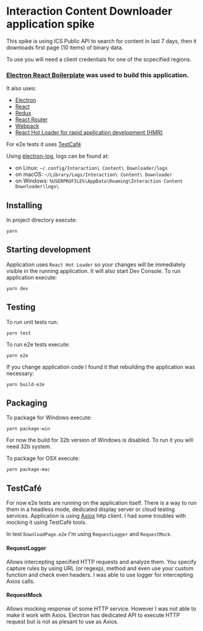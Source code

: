# Interaction Content Downloader application spike

This spike is using ICS Public API to search for content in last 7 days, 
then it downloads first page (10 items) of binary data.

To use you will need a client credentials for one of the scpecified regions.

### [Electron React Boilerplate](https://github.com/electron-react-boilerplate/electron-react-boilerplate) was used to build this application.
It also uses:
 - [Electron](https://electron.atom.io/)
 - [React](https://facebook.github.io/react/)
 - [Redux](https://github.com/reactjs/redux)
 - [React Router](href="https://github.com/reactjs/react-router)
 - [Webpack](href="https://webpack.github.io/docs/)
 - [React Hot Loader for rapid application development (HMR)](href="https://github.com/gaearon/react-hot-loader)
 
For e2e tests it uses [TestCafé](https://devexpress.github.io/testcafe/)

Using [electron-log](https://www.npmjs.com/package/electron-log), logs can be found at:
- on Linux: `~/.config/Interaction\ Content\ Downloader/logs`
- on macOS: `~/Library/Logs/Interaction\ Content\ Downloader`
- on Windows: `%USERPROFILE%\AppData\Roaming\Interaction Content Downloader\logs\`

## Installing
In project directory execute:

`yarn`

## Starting development
Application uses `React Hot Loader` so your changes will be immediately visible in 
the running application. It will also start Dev Console. To run application execute:

`yarn dev`

## Testing
To run unit tests run:

`yarn test`

To run e2e tests execute:

`yarn e2e`

If you change application code I found it that rebuilding the application was necessary:

`yarn build-e2e`

## Packaging

To package for Windows execute:

`yarn package-win`

For now the build for 32b version of Windows is disabled. To run it you will need 32b system.

To package for OSX execute:

`yarn package-mac`

## TestCafé
For now e2e tests are running on the application itself. There is a way to run them in a headless mode,
dedicated display server or cloud testing services. Application is using [Axios](https://github.com/axios/axios) 
http client. I had some troubles with mocking it using TestCafé tools.
 
In test `DownloadPage.e2e` I'm using `RequestLogger` and `RequestMock`. 

#### RequestLogger
Allows intercepting specified HTTP requests and analyze them. 
You specify capture rules by using URL (or regexp), method and even use your custom function and check even headers.
I was able to use logger for intercepting Axios calls.

#### RequestMock
Allows mocking response of some HTTP service. However I was not able to make it work 
with Axios. Electron has dedicated API to execute HTTP request but is not as plesant 
to use as Axios.

 

